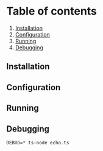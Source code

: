 # Table of contents

1. [Installation](#installation)
1. [Configuration](#configuration)
1. [Running](#running)
1. [Debugging](#debugging)

## Installation

## Configuration

## Running

## Debugging

```
DEBUG=* ts-node echo.ts
```